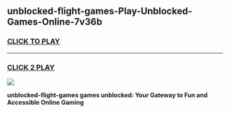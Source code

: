 
## unblocked-flight-games-Play-Unblocked-Games-Online-7v36b
<h3>
<a href="https://premium76.site?title=unblocked-flight-games&ref=25A">CLICK TO PLAY</a></h3>
<hr>

<h3>
<a href="https://premium76.site?title=unblocked-flight-games&ref=25A">CLICK 2 PLAY</a>
  
</h3>

<a href="https://premium76.site?title=unblocked-flight-games&ref=25A"><img src="https://clearcache.store/games.png"></a>


**unblocked-flight-games games unblocked: Your Gateway to Fun and Accessible Online Gaming**
